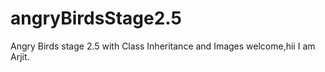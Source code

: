 # angryBirdsStage2.5
Angry Birds stage 2.5 with Class Inheritance and Images
welcome,hii I am Arjit.